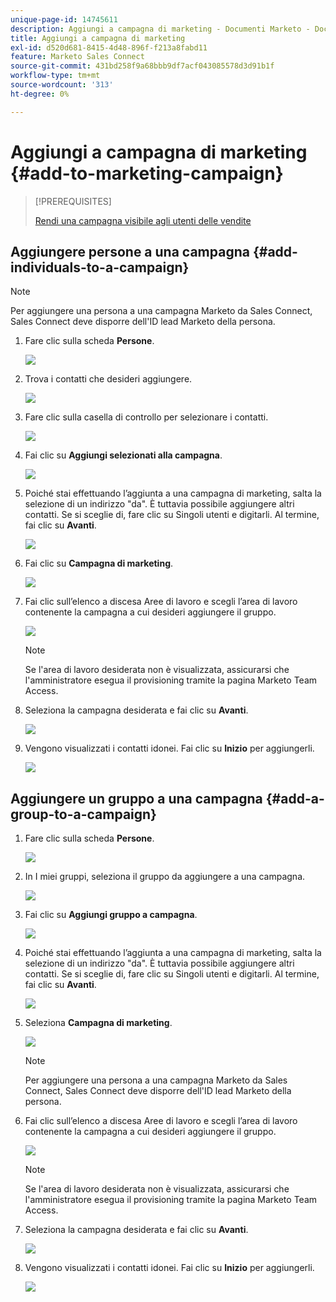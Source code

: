 ```yaml
---
unique-page-id: 14745611
description: Aggiungi a campagna di marketing - Documenti Marketo - Documentazione del prodotto
title: Aggiungi a campagna di marketing
exl-id: d520d681-8415-4d48-896f-f213a8fabd11
feature: Marketo Sales Connect
source-git-commit: 431bd258f9a68bbb9df7acf043085578d3d91b1f
workflow-type: tm+mt
source-wordcount: '313'
ht-degree: 0%

---
```


# Aggiungi a campagna di marketing {#add-to-marketing-campaign}

>[!PREREQUISITES]
>
>[Rendi una campagna visibile agli utenti delle vendite](/help/marketo/product-docs/marketo-sales-connect/marketo/make-a-campaign-visible-to-sales-connect-users.md)

## Aggiungere persone a una campagna {#add-individuals-to-a-campaign}

>[!NOTE]
>
>Per aggiungere una persona a una campagna Marketo da Sales Connect, Sales Connect deve disporre dell&#39;ID lead Marketo della persona.

1. Fare clic sulla scheda **Persone**.

   ![](assets/one-3.png)

1. Trova i contatti che desideri aggiungere.

   ![](assets/two-3.png)

1. Fare clic sulla casella di controllo per selezionare i contatti.

   ![](assets/three-3.png)

1. Fai clic su **Aggiungi selezionati alla campagna**.

   ![](assets/four-3.png)

1. Poiché stai effettuando l’aggiunta a una campagna di marketing, salta la selezione di un indirizzo &quot;da&quot;. È tuttavia possibile aggiungere altri contatti. Se si sceglie di, fare clic su Singoli utenti e digitarli. Al termine, fai clic su **Avanti**.

   ![](assets/five-2.png)

1. Fai clic su **Campagna di marketing**.

   ![](assets/six-1.png)

1. Fai clic sull’elenco a discesa Aree di lavoro e scegli l’area di lavoro contenente la campagna a cui desideri aggiungere il gruppo.

   ![](assets/seven-1.png)

   >[!NOTE]
   >
   >Se l&#39;area di lavoro desiderata non è visualizzata, assicurarsi che l&#39;amministratore esegua il provisioning tramite la pagina Marketo Team Access.

1. Seleziona la campagna desiderata e fai clic su **Avanti**.

   ![](assets/eight.png)

1. Vengono visualizzati i contatti idonei. Fai clic su **Inizio** per aggiungerli.

   ![](assets/nine.png)

## Aggiungere un gruppo a una campagna {#add-a-group-to-a-campaign}

1. Fare clic sulla scheda **Persone**.

   ![](assets/one-3.png)

1. In I miei gruppi, seleziona il gruppo da aggiungere a una campagna.

   ![](assets/eleven.png)

1. Fai clic su **Aggiungi gruppo a campagna**.

   ![](assets/twelve.png)

1. Poiché stai effettuando l’aggiunta a una campagna di marketing, salta la selezione di un indirizzo &quot;da&quot;. È tuttavia possibile aggiungere altri contatti. Se si sceglie di, fare clic su Singoli utenti e digitarli. Al termine, fai clic su **Avanti**.

   ![](assets/thirteen.png)

1. Seleziona **Campagna di marketing**.

   ![](assets/six-1.png)

   >[!NOTE]
   >
   >Per aggiungere una persona a una campagna Marketo da Sales Connect, Sales Connect deve disporre dell&#39;ID lead Marketo della persona.

1. Fai clic sull’elenco a discesa Aree di lavoro e scegli l’area di lavoro contenente la campagna a cui desideri aggiungere il gruppo.

   ![](assets/seven-1.png)

   >[!NOTE]
   >
   >Se l&#39;area di lavoro desiderata non è visualizzata, assicurarsi che l&#39;amministratore esegua il provisioning tramite la pagina Marketo Team Access.

1. Seleziona la campagna desiderata e fai clic su **Avanti**.

   ![](assets/eight.png)

1. Vengono visualizzati i contatti idonei. Fai clic su **Inizio** per aggiungerli.

   ![](assets/nine.png)
